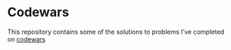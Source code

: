# Codewars

This repository contains some of the solutions to problems I've completed on [codewars](www.codewars.com/r/i8Fk5A)
